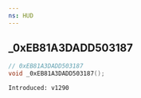 ```yaml
---
ns: HUD
---
```

## _0xEB81A3DADD503187

```c
// 0xEB81A3DADD503187
void _0xEB81A3DADD503187();
```

```
Introduced: v1290
```

